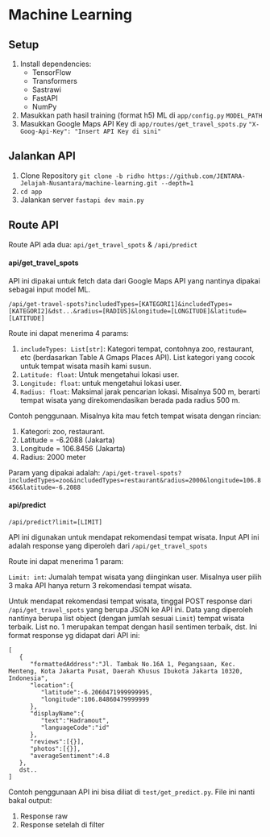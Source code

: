 # Machine Learning
## Setup
1. Install dependencies:
    - TensorFlow
    - Transformers
    - Sastrawi
    - FastAPI
    - NumPy
2. Masukkan path hasil training (format h5) ML di ```app/config.py``` ```MODEL_PATH```
3. Masukkan Google Maps API Key di ```app/routes/get_travel_spots.py``` ```"X-Goog-Api-Key": "Insert API Key di sini"```

## Jalankan API
1. Clone Repository ```git clone -b ridho https://github.com/JENTARA-Jelajah-Nusantara/machine-learning.git --depth=1```
2. ```cd app```
3. Jalankan server ```fastapi dev main.py```

## Route API
Route API ada dua: ```api/get_travel_spots``` & ```/api/predict```

#### api/get_travel_spots

API ini dipakai untuk fetch data dari Google Maps API yang nantinya dipakai sebagai input model ML.

```/api/get-travel-spots?includedTypes=[KATEGORI1]&includedTypes=[KATEGORI2]&dst...&radius=[RADIUS]&longitude=[LONGITUDE]&latitude=[LATITUDE]```

Route ini dapat menerima 4 params:
1. ```includeTypes: List[str]```: Kategori tempat, contohnya zoo, restaurant, etc (berdasarkan Table A Gmaps Places API). List kategori yang cocok untuk tempat wisata masih kami susun.
2. ```Latitude: float```: Untuk mengetahui lokasi user.
3. ```Longitude: float```: untuk mengetahui lokasi user.
4. ```Radius: float```: Maksimal jarak pencarian lokasi. Misalnya 500 m, berarti tempat wisata yang direkomendasikan berada pada radius 500 m.

Contoh penggunaan.
Misalnya kita mau fetch tempat wisata dengan rincian:
1. Kategori: zoo, restaurant.
2. Latitude = -6.2088 (Jakarta)
3. Longitude = 106.8456 (Jakarta)
4. Radius: 2000 meter

Param yang dipakai adalah:
```/api/get-travel-spots?includedTypes=zoo&includedTypes=restaurant&radius=2000&longitude=106.8456&latitude=-6.2088```

#### api/predict

```/api/predict?limit=[LIMIT]```

API ini digunakan untuk mendapat rekomendasi tempat wisata. Input API ini adalah response yang diperoleh dari ```/api/get_travel_spots```

Route ini dapat menerima 1 param:

```Limit: int```: Jumalah tempat wisata yang diinginkan user. Misalnya user pilih 3 maka API hanya return 3 rekomendasi tempat wisata.

Untuk mendapat rekomendasi tempat wisata, tinggal POST response dari ```/api/get_travel_spots``` yang berupa JSON ke API ini. Data yang diperoleh nantinya berupa list object (dengan jumlah sesuai ```Limit```) tempat wisata terbaik. List no. 1 merupakan tempat dengan hasil sentimen terbaik, dst. Ini format response yg didapat dari API ini:
```
[
   {
      "formattedAddress":"Jl. Tambak No.16A 1, Pegangsaan, Kec. Menteng, Kota Jakarta Pusat, Daerah Khusus Ibukota Jakarta 10320, Indonesia",
      "location":{
         "latitude":-6.2060471999999995,
         "longitude":106.84860479999999
      },
      "displayName":{
         "text":"Hadramout",
         "languageCode":"id"
      },
      "reviews":[{}],
      "photos":[{}],
      "averageSentiment":4.8
   },
   dst..
]
```

Contoh penggunaan API ini bisa diliat di ```test/get_predict.py```. File ini nanti bakal output:
1. Response raw
2. Response setelah di filter